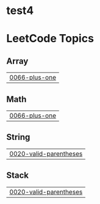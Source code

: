 # test4
<!---LeetCode Topics Start-->
# LeetCode Topics
## Array
|  |
| ------- |
| [0066-plus-one](https://github.com/HabibaMohamed225/test4/tree/master/0066-plus-one) |
## Math
|  |
| ------- |
| [0066-plus-one](https://github.com/HabibaMohamed225/test4/tree/master/0066-plus-one) |
## String
|  |
| ------- |
| [0020-valid-parentheses](https://github.com/HabibaMohamed225/test4/tree/master/0020-valid-parentheses) |
## Stack
|  |
| ------- |
| [0020-valid-parentheses](https://github.com/HabibaMohamed225/test4/tree/master/0020-valid-parentheses) |
<!---LeetCode Topics End-->